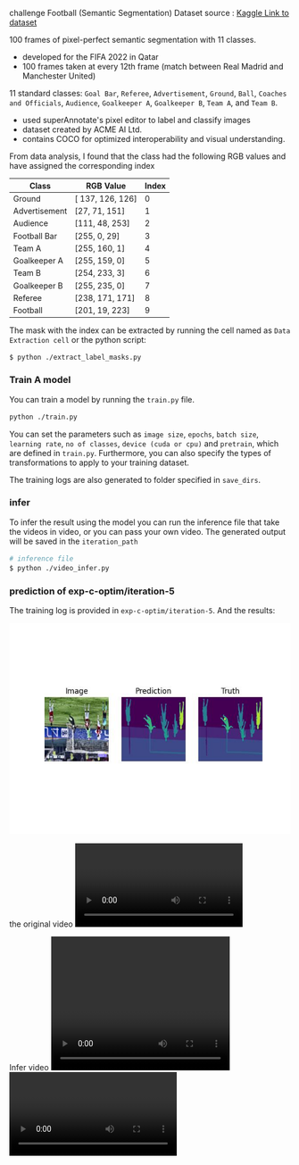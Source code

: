 challenge Football (Semantic Segmentation) 
Dataset source : [Kaggle Link to dataset](https://www.kaggle.com/datasets/sadhliroomyprime/football-semantic-segmentation/data)


100 frames of pixel-perfect semantic segmentation with 11 classes.
- developed for the FIFA 2022 in Qatar 
- 100 frames taken at every 12th frame (match between Real Madrid and Manchester United) 

11 standard classes: `Goal Bar`, `Referee`, `Advertisement`, `Ground`, `Ball`, `Coaches and Officials`, `Audience`, `Goalkeeper A`, `Goalkeeper B`, `Team A`, and `Team B`. 

- used superAnnotate's pixel editor to label and classify images 
- dataset created by ACME AI Ltd. 
- contains COCO for optimized interoperability and visual understanding.

From data analysis, I found that the class had the following RGB values and have assigned the corresponding index

| Class | RGB Value | Index |
| --------- | --------- | --------- |
| Ground | [ 137,  126, 126] | 0 |
| Advertisement | [27,  71, 151] | 1 |
| Audience | [111,   48,  253] | 2 |
| Football Bar | [255,   0,  29] | 3 |
| Team A | [255,   160,  1] | 4 |
| Goalkeeper A | [255,   159,  0] | 5 |
| Team B | [254,   233,  3] | 6 |
| Goalkeeper B | [255,   235,  0] | 7 |
| Referee | [238,   171,  171] | 8 |
| Football | [201,   19,  223] | 9 |

The mask with the index can be extracted by running the cell named as `Data Extraction cell` or the python script:

```bash 
$ python ./extract_label_masks.py
```

### Train A model 
You can train a model by running the `train.py` file. 
```bash
python ./train.py
```
You can set the parameters such as `image size`, `epochs`, `batch size`, `learning rate`, `no of classes`, `device (cuda or cpu)` and `pretrain`, which are defined in `train.py`. Furthermore, you can also specify the types of transformations to apply to your training dataset.

The training logs are also generated to folder specified in `save_dirs`. 


### infer
To infer the result using the model you can run the inference file that take the videos in video, or you can pass your own video. The generated output will be saved in the `iteration_path`

```bash
# inference file
$ python ./video_infer.py
```

### prediction of exp-c-optim/iteration-5
The training log is provided in `exp-c-optim/iteration-5`. And the results:

![](./video/image_100.jpg)



the original video
![](./video/game1.mp4)


<!-- <video width="320" height="240" controls>
  <source src="./video/game1.mp4" type="video/mp4">
</video> -->

Infer video 
<video width="320" height="240" controls>
  <source src="./video/output1.avi" type="video/mp4">
</video>
![](./video/output1.avi)